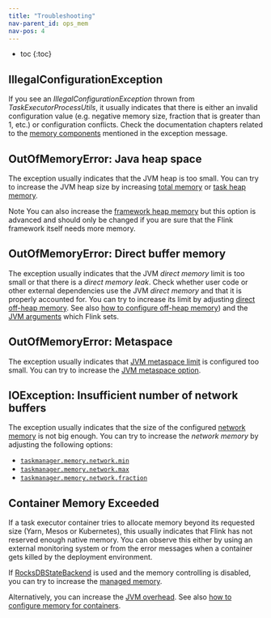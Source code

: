 ```yaml
---
title: "Troubleshooting"
nav-parent_id: ops_mem
nav-pos: 4
---
```

<!--
Licensed to the Apache Software Foundation (ASF) under one
or more contributor license agreements.  See the NOTICE file
distributed with this work for additional information
regarding copyright ownership.  The ASF licenses this file
to you under the Apache License, Version 2.0 (the
"License"); you may not use this file except in compliance
with the License.  You may obtain a copy of the License at

  http://www.apache.org/licenses/LICENSE-2.0

Unless required by applicable law or agreed to in writing,
software distributed under the License is distributed on an
"AS IS" BASIS, WITHOUT WARRANTIES OR CONDITIONS OF ANY
KIND, either express or implied.  See the License for the
specific language governing permissions and limitations
under the License.
-->

* toc
{:toc}

## IllegalConfigurationException

If you see an *IllegalConfigurationException* thrown from *TaskExecutorProcessUtils*, it usually indicates
that there is either an invalid configuration value (e.g. negative memory size, fraction that is greater than 1, etc.)
or configuration conflicts. Check the documentation chapters related to the [memory components](mem_detail.html)
mentioned in the exception message.

## OutOfMemoryError: Java heap space

The exception usually indicates that the JVM heap is too small. You can try to increase the JVM heap size
by increasing [total memory](mem_setup.html#配置总内存) or [task heap memory](mem_setup.html#任务算子堆内存).

<span class="label label-info">Note</span> You can also increase the [framework heap memory](mem_detail.html#框架内存) but this option
is advanced and should only be changed if you are sure that the Flink framework itself needs more memory.

## OutOfMemoryError: Direct buffer memory

The exception usually indicates that the JVM *direct memory* limit is too small or that there is a *direct memory leak*.
Check whether user code or other external dependencies use the JVM *direct memory* and that it is properly accounted for.
You can try to increase its limit by adjusting [direct off-heap memory](mem_detail.html).
See also [how to configure off-heap memory](mem_setup.html#配置堆外内存直接内存或本地内存)) and
the [JVM arguments](mem_detail.html#jvm-参数) which Flink sets.

## OutOfMemoryError: Metaspace

The exception usually indicates that [JVM metaspace limit](mem_detail.html#jvm-参数) is configured too small.
You can try to increase the [JVM metaspace option](../config.html#taskmanager-memory-jvm-metaspace-size).

## IOException: Insufficient number of network buffers

The exception usually indicates that the size of the configured [network memory](mem_detail.html)
is not big enough. You can try to increase the *network memory* by adjusting the following options:
* [`taskmanager.memory.network.min`](../config.html#taskmanager-memory-network-min)
* [`taskmanager.memory.network.max`](../config.html#taskmanager-memory-network-max)
* [`taskmanager.memory.network.fraction`](../config.html#taskmanager-memory-network-fraction)

## Container Memory Exceeded

If a task executor container tries to allocate memory beyond its requested size (Yarn, Mesos or Kubernetes),
this usually indicates that Flink has not reserved enough native memory. You can observe this either by using an external
monitoring system or from the error messages when a container gets killed by the deployment environment.

If [RocksDBStateBackend](../state/state_backends.html#the-rocksdbstatebackend) is used and the memory controlling is disabled,
you can try to increase the [managed memory](mem_setup.html#托管内存).

Alternatively, you can increase the [JVM overhead](mem_detail.html).
See also [how to configure memory for containers](mem_tuning.html#configure-memory-for-containers).

